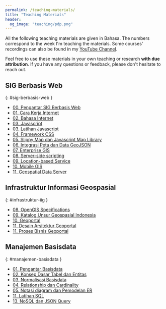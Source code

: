 ```yaml
---
permalink: /teaching-materials/
title: "Teaching Materials"
header:
  og_image: "teaching/pdp.png"
---
```


All the following teaching materials are given in Bahasa. The numbers correspond to the week I'm teaching the materials. Some courses' recordings can also be found in my [YouTube Channel](https://www.youtube.com/@danylaksono).

Feel free to use these materials in your own teaching or research **with due attribution**. If you have any questions or feedback, please don't hesitate to reach out.

## <i class="fas fa-fw fa-code" aria-hidden="true"></i> SIG Berbasis Web

{: #sig-berbasis-web }

- [00. Pengantar SIG Berbasis Web](</files/pdf/teaching-materials/sigweb/01. Pengantar Praktikum SIG Berbasis Web.pdf>)
- [01. Cara Kerja Internet](</files/pdf/teaching-materials/sigweb/02. Minggu 1 - Cara Kerja Internet.pdf>)
- [02. Bahasa Internet](</files/pdf/teaching-materials/sigweb/03. Minggu 2 - Bahasa Internet, HTML dan CSS.pdf>)
- [03. Javascript](</files/pdf/teaching-materials/sigweb/04. Minggu 3 - Javascript.pdf>)
- [03. Latihan Javascript](</files/pdf/teaching-materials/sigweb/05. Minggu 3 - Praktek Latihan Javascript.pdf>)
- [04. Framework CSS](</files/pdf/teaching-materials/sigweb/06. Minggu 4 - Bootstrap Framework.pdf>)
- [05. Slippy Map dan Javascript Map Library](</files/pdf/teaching-materials/sigweb/07. Minggu 5 - JS Map API - LeafletJS.pdf>)
- [06. Integrasi Peta dan Data GeoJSON](</files/pdf/teaching-materials/sigweb/08. Minggu 6 - LeafletJS dan GeoJSON.pdf>)
- [07. Enterprise GIS](</files/pdf/teaching-materials/sigweb/09. Minggu 7 - Enterprise GIS dengan ArcGIS.pdf>)
- [08. Server-side scripting](</files/pdf/teaching-materials/sigweb/10. Minggu 8 - Server-side scripting dengan PHP.pdf>)
- [09. Location-based Service](</files/pdf/teaching-materials/sigweb/11. Minggu 9 - Location Based Service.pdf>)
- [10. Mobile GIS](</files/pdf/teaching-materials/sigweb/12. Minggu 10 - Aplikasi Mobile GIS.pdf>)
- [11. Geospatial Data Server](</files/pdf/teaching-materials/sigweb/13. Minggu 11 - GIS Server dan Interoperabilitas.pdf>)

## <i class="fas fa-fw fa-code" aria-hidden="true"></i> Infrastruktur Informasi Geospasial

{: #infrastruktur-iig }

- [08. OpenGIS Specifications](</files/pdf/teaching-materials/iig/01. Minggu 8 - OpenGIS Specification.pdf>)
- [09. Katalog Unsur Geospasial Indonesia](</files/pdf/teaching-materials/iig/02. Minggu 9 - KUGI.pdf>)
- [10. Geoportal](</files/pdf/teaching-materials/iig/03. Minggu 10 - Geoportal.pdf>)
- [11. Desain Arsitektur Geoportal](</files/pdf/teaching-materials/iig/04. Minggu 11 - Desain Geoportal.pdf>)
- [11. Proses Bisnis Geoportal](</files/pdf/teaching-materials/iig/05. Minggu 12 - Proses Bisnis Geoportal.pdf>)

## <i class="fas fa-fw fa-code" aria-hidden="true"></i> Manajemen Basisdata

{: #manajemen-basisdata }

- [01. Pengantar Basisdata](</files/pdf/teaching-materials/dbms/01 - Pengantar Praktikum Sistem Basisdata.pdf>)
- [02. Konsep Dasar Tabel dan Entitas](</files/pdf/teaching-materials/dbms/02 - Konsep Dasar Tabel dan Entitas.pdf>)
- [03. Normalisasi Basisdata](</files/pdf/teaching-materials/dbms/03 - Normalisasi Basisdata.pdf>)
- [04. Relationship dan Cardinality](</files/pdf/teaching-materials/dbms/04 - Relationship dan Cardinality.pdf>)
- [05. Notasi diagram dan Pemodelan ER](</files/pdf/teaching-materials/dbms/05 - Notasi Diagram dan Pemodelan ER.pdf>)
- [11. Latihan SQL](</files/pdf/teaching-materials/dbms/11 - Latihan SQL.pdf>)
- [13. NoSQL dan JSON Query](</files/pdf/teaching-materials/dbms/13 - NoSQL dan Query JSON pada PostgreSQL.pdf>)
